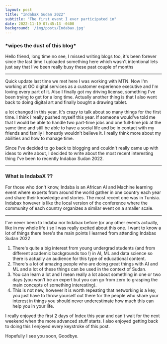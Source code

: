 ```yaml
---
layout: post
title: "IndabaX Sudan 2022"
subtitle: "The first event I ever participated in"
date: 2022-11-19 07:45:13 -0400
background: '/img/posts/Indabax.jpg'
---
```


### *wipes the dust of this blog\*

Hello friend, long time no see, I missed writing blogs too, it's been forever since the last time I uploaded something here which wasn't intentional lets just say that I've been really busy these past couple of months

---
Quick update last time we met here I was working with MTN. Now I'm working at GO digital services as a customer experience executive and I'm loving every part of it. Also I finally got my driving license, something I've been trying to get for a long time. Actually another thing is that I also went back to doing digital art and finally bought a drawing tablet.

a lot changed in this year. It's crazy to talk about so many things for the first time. I think I really pushed myself this year. If someone would've told me that I would be able to handle two part-time jobs and one full-time job at the same time and still be able to have a social life and be in contact with my friends and family I honestly wouldn't believe it. I really think more about my abilities and how to manage time.

Since I've decided to go back to blogging and couldn't really came up with ideas to write about, I decided to write about the most recent interesting thing I've been to recently Indabax Sudan 2022.

---

### What is IndabaX ??

For those who don't know, Indaba is an African AI and Machine learning event where experts from around the world gather in one country each year and share their knowledge and stories. The most recent one was in Tunisia. Indabax however is like the local version of the conference where the community of each country organizes a similar event on a smaller scale.

---
I've never been to Indaba nor Indabax before (or any other events actually, like in my whole life ) so I was really excited about this one. I want to know a lot of things there here's the main points I learned from attending Indabax Sudan 2022 

1. There's quite a big interest from young undergrad students (and from different academic backgrounds too !) in AI, ML and data science so there is actually an audience for this type of educational content.
2. There's a lot of amazing people who are doing great things with AI and ML and a lot of these things can be used in the context of Sudan.
3. You can learn a lot and I mean really  a lot about something in one or two days (you won't be an expert but you can go from zero to grasping the main concepts of something interesting).
4. This is not new, however it is worth repeating that networking is a key, you just have to throw yourself out there for the people who share your interest in things you should never underestimate how much this can help you in your life.

I really enjoyed the first 2 days of Index this year and can't wait for the next weekend when the more advanced stuff starts. I also enjoyed getting back to doing this I enjoyed every keystroke of this post.

Hopefully I see you soon,
Goodbye.
